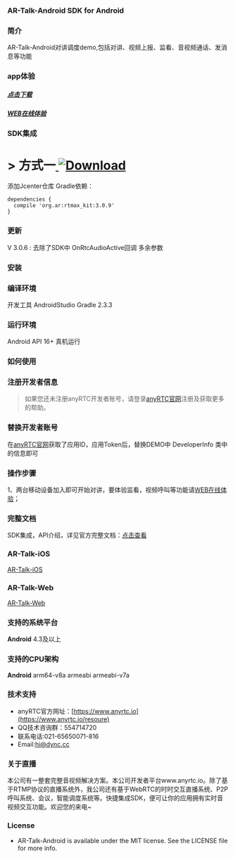 



### AR-Talk-Android SDK for Android
### 简介
AR-Talk-Android对讲调度demo,包括对讲、视频上报、监看、音视频通话、发消息等功能



### app体验

##### [点击下载](https://fir.im/3by1)
##### [WEB在线体验](https://beyond.anyrtc.io/demo/dispatch)

### SDK集成

# > 方式一[ ![Download](https://api.bintray.com/packages/dyncanyrtc/ar_dev/rtmax/images/download.svg) ](https://bintray.com/dyncanyrtc/ar_dev/rtmax/_latestVersion)
添加Jcenter仓库 Gradle依赖：

```
dependencies {
  compile 'org.ar:rtmax_kit:3.0.9'
}
```

### 更新
V 3.0.6 : 去除了SDK中 OnRtcAudioActive回调 多余参数

### 安装

### 编译环境

开发工具 AndroidStudio
Gradle 2.3.3

### 运行环境

Android API 16+
真机运行

### 如何使用

### 注册开发者信息

>如果您还未注册anyRTC开发者账号，请登录[anyRTC官网](http://www.anyrtc.io)注册及获取更多的帮助。

### 替换开发者账号
在[anyRTC官网](http://www.anyrtc.io)获取了应用ID，应用Token后，替换DEMO中
DeveloperInfo 类中的信息即可

### 操作步骤

1、两台移动设备加入即可开始对讲，要体验监看，视频呼叫等功能请[WEB在线体验](https://beyond.anyrtc.io/demo/dispatch)；


### 完整文档
SDK集成，API介绍，详见官方完整文档：[点击查看](https://docs.anyrtc.io/v1/RTMAX/android.html)

### AR-Talk-iOS

[AR-Talk-iOS](https://github.com/anyRTC/AR-Talk-iOS)

### AR-Talk-Web

[AR-Talk-Web](https://github.com/anyRTC/AR-Talk-Web)


### 支持的系统平台
**Android** 4.3及以上

### 支持的CPU架构
**Android** arm64-v8a  armeabi armeabi-v7a



### 技术支持
- anyRTC官方网址：[https://www.anyrtc.io](https://www.anyrtc.io/resoure)
- QQ技术咨询群：554714720
- 联系电话:021-65650071-816
- Email:hi@dync.cc


### 关于直播

本公司有一整套完整音视频解决方案。本公司开发者平台www.anyrtc.io。除了基于RTMP协议的直播系统外，我公司还有基于WebRTC的时时交互直播系统、P2P呼叫系统、会议，智能调度系统等。快捷集成SDK，便可让你的应用拥有实时音视频交互功能。欢迎您的来电~

### License

- AR-Talk-Android is available under the MIT license. See the LICENSE file for more info.





   



 
